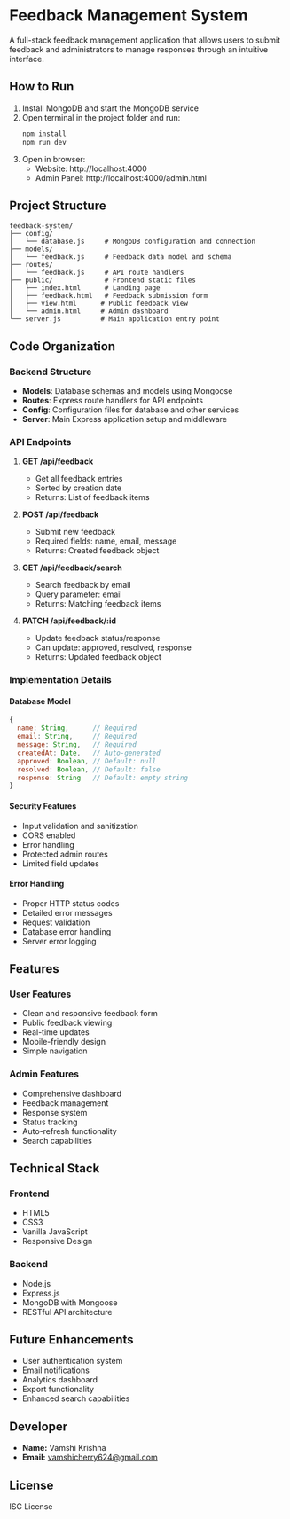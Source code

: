 # Feedback Management System

A full-stack feedback management application that allows users to submit feedback and administrators to manage responses through an intuitive interface.

## How to Run

1. Install MongoDB and start the MongoDB service
2. Open terminal in the project folder and run:
   ```bash
   npm install
   npm run dev
   ```
3. Open in browser:
   - Website: http://localhost:4000
   - Admin Panel: http://localhost:4000/admin.html

## Project Structure

```
feedback-system/
├── config/
│   └── database.js     # MongoDB configuration and connection
├── models/
│   └── feedback.js     # Feedback data model and schema
├── routes/
│   └── feedback.js     # API route handlers
├── public/             # Frontend static files
│   ├── index.html      # Landing page
│   ├── feedback.html   # Feedback submission form
│   ├── view.html      # Public feedback view
│   └── admin.html     # Admin dashboard
└── server.js          # Main application entry point
```

## Code Organization

### Backend Structure
- **Models**: Database schemas and models using Mongoose
- **Routes**: Express route handlers for API endpoints
- **Config**: Configuration files for database and other services
- **Server**: Main Express application setup and middleware

### API Endpoints

1. **GET /api/feedback**
   - Get all feedback entries
   - Sorted by creation date
   - Returns: List of feedback items

2. **POST /api/feedback**
   - Submit new feedback
   - Required fields: name, email, message
   - Returns: Created feedback object

3. **GET /api/feedback/search**
   - Search feedback by email
   - Query parameter: email
   - Returns: Matching feedback items

4. **PATCH /api/feedback/:id**
   - Update feedback status/response
   - Can update: approved, resolved, response
   - Returns: Updated feedback object

### Implementation Details

#### Database Model
```javascript
{
  name: String,      // Required
  email: String,     // Required
  message: String,   // Required
  createdAt: Date,   // Auto-generated
  approved: Boolean, // Default: null
  resolved: Boolean, // Default: false
  response: String   // Default: empty string
}
```

#### Security Features
- Input validation and sanitization
- CORS enabled
- Error handling
- Protected admin routes
- Limited field updates

#### Error Handling
- Proper HTTP status codes
- Detailed error messages
- Request validation
- Database error handling
- Server error logging

## Features

### User Features
- Clean and responsive feedback form
- Public feedback viewing
- Real-time updates
- Mobile-friendly design
- Simple navigation

### Admin Features
- Comprehensive dashboard
- Feedback management
- Response system
- Status tracking
- Auto-refresh functionality
- Search capabilities

## Technical Stack

### Frontend
- HTML5
- CSS3
- Vanilla JavaScript
- Responsive Design

### Backend
- Node.js
- Express.js
- MongoDB with Mongoose
- RESTful API architecture

## Future Enhancements

- User authentication system
- Email notifications
- Analytics dashboard
- Export functionality
- Enhanced search capabilities

## Developer

- **Name:** Vamshi Krishna
- **Email:** vamshicherry624@gmail.com

## License

ISC License 
